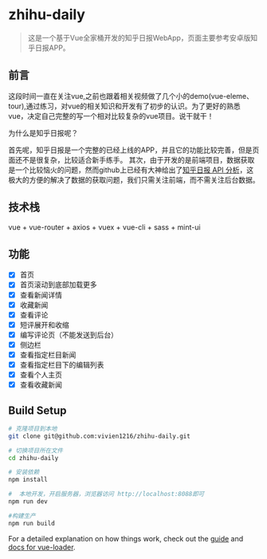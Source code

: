 # zhihu-daily

> 这是一个基于Vue全家桶开发的知乎日报WebApp，页面主要参考安卓版知乎日报APP。

## 前言

这段时间一直在关注vue,之前也跟着相关视频做了几个小的demo(vue-eleme、tour),通过练习，对vue的相关知识和开发有了初步的认识。为了更好的熟悉vue，决定自己完整的写一个相对比较复杂的vue项目。说干就干！

为什么是知乎日报呢？

首先呢，知乎日报是一个完整的已经上线的APP，并且它的功能比较完善，但是页面还不是很复杂，比较适合新手练手。
其次，由于开发的是前端项目，数据获取是一个比较恼火的问题，然而github上已经有大神给出了[知乎日报 API 分析](https://github.com/izzyleung/ZhihuDailyPurify/wiki/%E7%9F%A5%E4%B9%8E%E6%97%A5%E6%8A%A5-API-%E5%88%86%E6%9E%90)，这极大的方便的解决了数据的获取问题，我们只需关注前端，而不需关注后台数据。

## 技术栈

vue + vue-router + axios + vuex + vue-cli + sass + mint-ui

## 功能

- [x] 首页
- [x] 首页滚动到底部加载更多
- [x] 查看新闻详情
- [x] 收藏新闻
- [x] 查看评论
- [x] 短评展开和收缩
- [x] 编写评论页（不能发送到后台）
- [x] 侧边栏
- [x] 查看指定栏目新闻
- [x] 查看指定栏目下的编辑列表
- [x] 查看个人主页
- [x] 查看收藏新闻

## Build Setup

``` bash
# 克隆项目到本地
git clone git@github.com:vivien1216/zhihu-daily.git

# 切换项目所在文件
cd zhihu-daily

# 安装依赖
npm install

#  本地开发，开启服务器，浏览器访问 http://localhost:8088即可
npm run dev

#构建生产
npm run build

```

For a detailed explanation on how things work, check out the [guide](http://vuejs-templates.github.io/webpack/) and [docs for vue-loader](http://vuejs.github.io/vue-loader).
